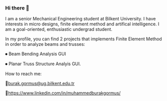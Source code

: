 ### Hi there 👋

I am a senior Mechanical Engineering student at Bilkent University. I have interests in micro designs, finite element method and artifical intelligence. I am a goal-oriented, enthusiastic undergrad student. 

In my profile, you can find 2 projects that implements Finite Element Method in order to analyze beams and trusses:

  ⏺ Beam Bending Analysis GUI
  
  ⏺ Planar Truss Structure Analyis GUI. 
  
How to reach me: 

📍burak.gormus@ug.bilkent.edu.tr 

📍https://www.linkedin.com/in/muhammedburakgormus/

<!--
**MuhammedBurakGormus/MuhammedBurakGormus** is a ✨ _special_ ✨ repository because its `README.md` (this file) appears on your GitHub profile.

Here are some ideas to get you started:

- 🔭 I’m currently working on ...
- 🌱 I’m currently learning ...
- 👯 I’m looking to collaborate on ...
- 🤔 I’m looking for help with ...
- 💬 Ask me about ...
- 📫 How to reach me: ...
- 😄 Pronouns: ...
- ⚡ Fun fact: ...
-->
